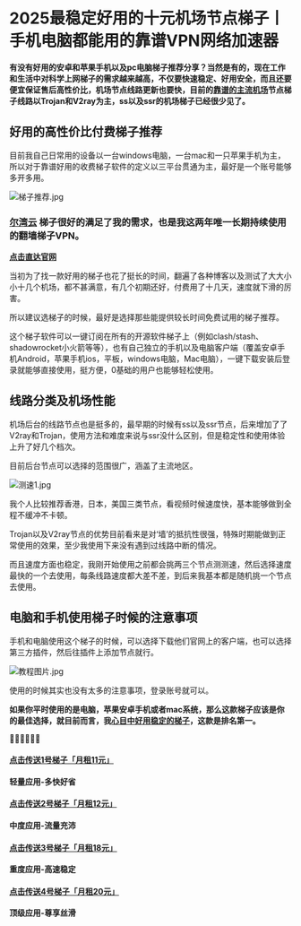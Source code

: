 # 2025最稳定好用的十元机场节点梯子丨手机电脑都能用的靠谱VPN网络加速器

**有没有好用的安卓和苹果手机以及pc电脑梯子推荐分享？当然是有的，现在工作和生活中对科学上网梯子的需求越来越高，不仅要快速稳定、好用安全，而且还要便宜保证售后高性价比，机场节点线路更新也要快，目前的[靠谱的主流机场](https://2025vpn.gitbook.io/vpn-03)节点梯子线路以Trojan和V2ray为主，ss以及ssr的机场梯子已经很少见了。**

## 好用的高性价比付费梯子推荐
目前我自己日常用的设备以一台windows电脑，一台mac和一只苹果手机为主，所以对于靠谱好用的收费梯子软件的定义以三平台贯通为主，最好是一个账号能够多开多用。  

![梯子推荐.jpg](https://www.cnvintage.org/assets/files/2025-02-22/1740200608-99762-6294555c-414d-4f75-b8f1-f2b393418b3e.jpeg)

### [**尔湾云**](https://go.1vpn.cc/ewan) 梯子很好的满足了我的需求，也是我这两年唯一长期持续使用的翻墙梯子VPN。

[**点击直达官网**](https://go.1vpn.cc/ewan)

当初为了找一款好用的梯子也花了挺长的时间，翻遍了各种博客以及测试了大大小小十几个机场，都不甚满意，有几个初期还好，付费用了十几天，速度就下滑的厉害。

所以建议选梯子的时候，最好是选择那些能提供较长时间免费试用的梯子推荐。

这个梯子软件可以一键订阅在所有的开源软件梯子上（例如clash/stash、shadowrocket小火箭等等），也有自己独立的手机以及电脑客户端（覆盖安卓手机Android，苹果手机ios，平板，windows电脑，Mac电脑），一键下载安装后登录就能够直接使用，挺方便，0基础的用户也能够轻松使用。

## 线路分类及机场性能
机场后台的线路节点也是挺多的，最早期的时候有ss以及ssr节点，后来增加了了V2ray和Trojan，使用方法和难度来说与ssr没什么区别，但是稳定性和使用体验上升了好几个档次。

目前后台节点可以选择的范围很广，涵盖了主流地区。  

![测速1.jpg](https://s2.loli.net/2023/10/21/9Ns7FvAWziDhErT.jpg)

我个人比较推荐香港，日本，美国三类节点，看视频时候速度快，基本能够做到全程不缓冲不卡顿。

Trojan以及V2ray节点的优势目前看来是对‘墙’的抵抗性很强，特殊时期能做到正常使用的效果，至少我使用下来没有遇到过线路中断的情况。

而且速度方面也稳定，我刚开始使用之前都会挑两三个节点测测速，然后选择速度最快的一个去使用，每条线路速度都大差不差，到后来我基本都是随机挑一个节点去使用。

## 电脑和手机使用梯子时候的注意事项
手机和电脑使用这个梯子的时候，可以选择下载他们官网上的客户端，也可以选择第三方插件，然后往插件上添加节点就行。  

![教程图片.jpg](https://s2.loli.net/2023/10/31/hH8ATLCBY6NkZpO.jpg)

使用的时候其实也没有太多的注意事项，登录账号就可以。

**如果你平时使用的是电脑，苹果安卓手机或者mac系统，那么这款梯子应该是你的最佳选择，就目前而言，我[心目中好用稳定的梯子](https://2025vpn.gitbook.io/vpn-01)，这款是排名第一。**


🌈🌈🌈🌈🌈🌈  
#### [点击传送1号梯子「月租11元」 ](https://go.1vpn.cc/jife)
**轻量应用-多快好省**

#### [点击传送2号梯子「月租12元」 ](https://go.1vpn.cc/nisi)
**中度应用-流量充沛**

#### [点击传送3号梯子「月租18元」 ](https://go.1vpn.cc/suyu)
**重度应用-高速稳定**

#### [点击传送4号梯子「月租20元」 ](https://go.1vpn.cc/xxfeng)
**顶级应用-尊享丝滑**
